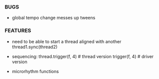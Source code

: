 ### BUGS

- global tempo change messes up tweens


### FEATURES

- need to be able to start a thread aligned with another
    thread1.sync(thread2)

- sequencing:
thread.trigger(f, 4)    # thread version
trigger(f, 4)           # driver version

- microrhythm functions
